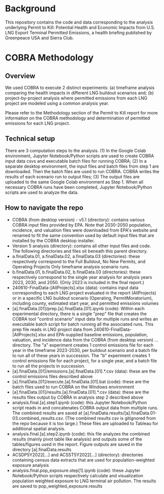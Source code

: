 
# Background
This repository contains the code and data corresponding to the analysis underlying Permit to Kill: Potential Health and Economic Impacts from U.S. LNG Export Terminal Permitted Emissions, a health briefing published by Greenpeace USA and Sierra Club.

# COBRA Methodology
## Overview
We used COBRA to execute 2 distinct experiments: 
(a) timeframe analysis comparing the health impacts in different LNG buildout scenarios and;
(b) project-by-project analysis where permitted emissions from each LNG project are modeled using a common analysis year.

Please refer to the Methodology section of the Permit to Kill report for more information on the COBRA methodology and determination of permitted emissions for each LNG project.

## Technical setup
There are 3 computation steps to the analysis.
(1) In the Google Colab environment, Jupyter Notebook/Python scripts are used to create COBRA input data csvs and executable batch files for running COBRA;
(2) In a separate desktop environment, the input files and batch files from step 1 are downloaded. Then the batch files are used to run COBRA. COBRA writes the results of each scenario run to output files;
(3) The output files are uploaded to the same Google Colab environment as Step 1. When all necessary COBRA runs have been completed, Jupyter Notebook/Python scripts are used to analyze the data.

## How to navigate the repo
* COBRA (from desktop version) - v5.1 (directory): contains various COBRA input files provided by EPA. Note that 2030-2050 population, incidence, and valuation files were downloaded from EPA's website and renamed to fit the same convention used by default input files that are installed by the COBRA desktop installer.
* Version 5 analysis (directory): contains all other input files and code. The following directories and files sit beneath this parent directory.
* a.finalData.01, a.finalData.02, a.finalData.03 (directories): these respectively correspond to the Full Buildout, No New Permits, and Operating Projects Only timeframe analysis scenario runs.
* b.finalData.01, b.finalData.02, b.finalData.03 (directories): these respectively correspond to the single year analysis for analysis years 2023, 2030, and 2050. (Only 2023 is included in the final report.)
* 240610-FinalData-[AllProjects].xlsx (data): contains input data corresponding to each LNG project evaluated in the report (AllProjects) or in a specific LNG buildout scenario (Operating, PermitMoratorium), including county, estimated start year, and permitted emissions volumes
* [a].finalData.[01]/prep.[a].finalData.[01].ipynb (code): Within each experimental directory, there is a single "prep" file that creates the COBRA tool "control scenario" input data for multiple runs and writes an executable batch script for batch running all the associated runs. This prep file reads in LNG project data from 240610-FinalData-[AllProjects].xlsx and EPA-supplied baseline emissions, population, valuation, and incidence data from the COBRA (from desktop version) ... directory. The "a" experiment creates 1 control emissions file for each year in the timeframe 2023-2030, per buildout scenario and a batch file to run all of these years in succession. The "b" experiment creates 1 control emissions file for each project, for a single year, and a batch file to run all the projects in succession.
* [a].finalData.[01]/emissions.[a].finalData.[01].*.csv (data): these are the control emissions files described above
* [a].finalData.[01]/execute.[a].finalData.[01].bat (code): these are the batch files used to run COBRA on the Windows environment
* [a].finalData.[01]/results.[a].finalData.[01].*.csv (data): these are the results files output by COBRA in analysis step 2 described above
* analysis.final.[a].step1.ipynb (code): this Jupyter Notebook/Python script reads in and concatenates COBRA output data from multiple runs. The combined results are saved at [a].finalData.results/[a].finalData.01-03.combined_results.csv. (The combined results csv is gitignored from the repo because it is too large.) These files are uploaded to Tableau for additional spatial analysis.
* analysis.final.[a].step2.ipynb (code): this file analyzes the combined results (mainly pivot table like analysis) and outputs some of the tables/figures used in the report. Figure outputs are saved in the directory [a].finalData.results
* ACSDP5Y2022[...] and ACSST5Y2022[...] (directory): directories containing census data extracts that are used for population-weighted exposure analysis
* analysis.final.pop_exposure.step[1].ipynb (code): these Jupyter Notebook/Python scripts respectively calculate and visualization population weighted exposure to LNG terminal air pollution. The results are saved to pop_weighted_exposure.results
